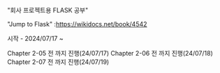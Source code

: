 "회사 프로젝트용 FLASK 공부" 

"Jump to Flask" 
:https://wikidocs.net/book/4542

시작 - 2024/07/17 ~

Chapter 2-05 전 까지 진행(24/07/17)
Chapter 2-06 전 까지 진행(24/07/18)
Chapter 2-07 전 까지 진행(24/07/19)